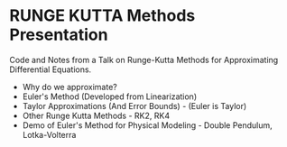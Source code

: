 # RUNGE KUTTA Methods Presentation

Code and Notes from a Talk on Runge-Kutta Methods for Approximating Differential Equations.


* Why do we approximate?
* Euler's Method (Developed from Linearization)
* Taylor Approximations (And Error Bounds) - (Euler is Taylor)
* Other Runge Kutta Methods - RK2, RK4
* Demo of Euler's Method for Physical Modeling - Double Pendulum, Lotka-Volterra

